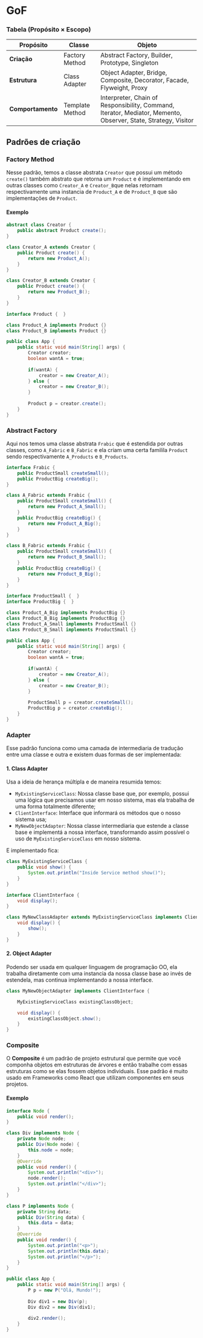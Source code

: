 # GoF

### Tabela (Propósito × Escopo)

| Propósito        | Classe               | Objeto                                                                 |
|------------------|----------------------|------------------------------------------------------------------------|
| **Criação**      | Factory Method       | Abstract Factory, Builder, Prototype, Singleton                        |
| **Estrutura**    | Class Adapter        | Object Adapter, Bridge, Composite, Decorator, Facade, Flyweight, Proxy |
| **Comportamento**| Template Method      | Interpreter, Chain of Responsibility, Command, Iterator, Mediator, Memento, Observer, State, Strategy, Visitor |

##   Padrões de criação
### Factory Method

Nesse padrão, temos a classe abstrata `Creator`  que possui um método `create()` também abstrato que retorna um `Product` e é implementando em outras classes como `Creator_A` e `Creator_B`que nelas retornam respectivamente uma instancia de `Product_A` e de `Product_B` que são implementações de `Product`.

#### Exemplo

``` JAVA
abstract class Creator {
	public abstract Product create();
}

class Creator_A extends Creator {
	public Product create() {
		return new Product_A();
	}
}

class Creator_B extends Creator {
	public Product create() {
		return new Product_B();
	}
}

interface Product {  }

class Product_A implements Product {}
class Product_B implements Product {}

public class App {
	public static void main(String[] args) {
		Creator creator;
		boolean wantA = true;
		
		if(wantA) {
			creator = new Creator_A();
		} else {
			creator = new Creator_B();
		}
		
		Product p = creator.create();
	}
}
```

### Abstract Factory

Aqui nos temos uma classe abstrata `Frabic` que é estendida por outras classes, como `A_Fabric` e `B_Fabric` e ela criam uma certa familila `Product` sendo respectivamente `A_Products` e `B_Products`.

``` JAVA
interface Frabic {
	public ProductSmall createSmall();
	public ProductBig createBig();
}

class A_Fabric extends Frabic {
	public ProductSmall createSmall() {
		return new Product_A_Small();
	}
	public ProductBig createBig() {
		return new Product_A_Big();
	}
}

class B_Fabric extends Frabic {
	public ProductSmall createSmall() {
		return new Product_B_Small();
	}
	public ProductBig createBig() {
		return new Product_B_Big();
	}
}

interface ProductSmall {  }
interface ProductBig {  }

class Product_A_Big implements ProductBig {}
class Product_B_Big implements ProductBig {}
class Product_A_Small implements ProductSmall {}
class Product_B_Small implements ProductSmall {}

public class App {
	public static void main(String[] args) {
		Creator creator;
		boolean wantA = true;
		
		if(wantA) {
			creator = new Creator_A();
		} else {
			creator = new Creator_B();
		}
		
		ProductSmall p = creator.createSmall();
		ProductBig p = creator.createBig();
	}
}
```

### Adapter

Esse padrão funciona como uma camada de intermediaria de tradução entre uma classe e outra e existem duas formas de ser implementada:

#### 1. Class Adapter

Usa a ideia de herança múltipla e de maneira resumida temos: 

- `MyExistingServiceClass`: Nossa classe base que, por exemplo, possui uma lógica que precisamos usar em nosso sistema, mas ela trabalha de uma forma totalmente diferente;
- `ClientInterface`: Interface que informará os métodos que o nosso sistema usa;
- `MyNewObjectAdapter`: Nossa classe intermediaria que estende a classe base e implementá a nossa interface, transformando assim possível o uso de `MyExistingServiceClass` em nosso sistema.

E implementado fica:
``` JAVA
class MyExistingServiceClass {
    public void show() {
        System.out.println("Inside Service method show()");        
    }
}

interface ClientInterface {
    void display();
}

class MyNewClassAdapter extends MyExistingServiceClass implements ClientInterface {
    void display() {
        show();
    }
}
```

#### 2. Object Adapter

Podendo ser usada em qualquer linguagem de programação OO, ela trabalha diretamente com uma instancia da nossa classe base ao invés de estendela, mas continua implementando a nossa interface.

``` JAVA
class MyNewObjectAdapter implements ClientInterface {

    MyExistingServiceClass existingClassObject;

    void display() {
        existingClassObject.show();
    }
} 
```

### Composite

O **Composite** é um padrão de projeto estrutural que permite que você componha objetos em estruturas de árvores e então trabalhe com essas estruturas como se elas fossem objetos individuais. Esse padrão é muito usado em Frameworks como React que utilizam componentes em seus projetos.

#### Exemplo

``` JAVA
interface Node {
	public void render();
}

class Div implements Node {
	private Node node;
	public Div(Node node) {
		this.node = node;
	}
	@Override
	public void render() {
		System.out.println("<div>");
		node.render();
		System.out.println("</div>");
	}
}

class P implements Node {
	private String data;
	public Div(String data) {
		this.data = data;
	}
	@Override
	public void render() {
		System.out.println("<p>");
		System.out.println(this.data);
		System.out.println("</p>");
	}
}

public class App {
	public static void main(String[] args) {
		P p = new P("Olá, Mundo!");
		
		Div div1 = new Div(p);
		Div div2 = new Div(div1);
		
		div2.render();
	}
}
``` 